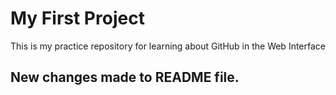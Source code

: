 # My First Project
 This is my practice repository for learning about GitHub in the Web Interface
 
 ## New changes made to README file.
